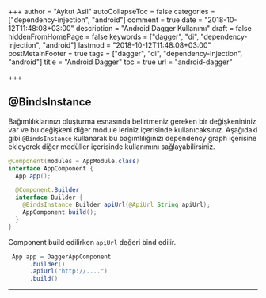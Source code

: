 +++
author = "Aykut Asil"
autoCollapseToc = false
categories = ["dependency-injection", "android"]
comment = true
date = "2018-10-12T11:48:08+03:00"
description = "Android Dagger Kullanımı"
draft = false
hiddenFromHomePage = false
keywords = ["dagger", "di", "dependency-injection", "android"]
lastmod = "2018-10-12T11:48:08+03:00"
postMetaInFooter = true
tags = ["dagger", "di", "dependency-injection", "android"]
title = "Android Dagger"
toc = true
url = "android-dagger"

+++

## @BindsInstance

Bağımlılıklarınızı oluşturma esnasında belirtmeniz gereken bir değişkenininiz var ve bu değişkeni diğer module leriniz içerisinde kullanıcaksınız. Aşağıdaki gibi `@BindsInstance` kullanarak bu bağımlılığınızı dependency graph içerisine ekleyerek diğer modüller içerisinde kullanımını sağlayabilirsiniz.

```java
@Component(modules = AppModule.class)
interface AppComponent {
  App app();

  @Component.Builder
  interface Builder {
    @BindsInstance Builder apiUrl(@ApiUrl String apiUrl);
    AppComponent build();
  }
}
```

Component build edilirken `apiUrl` değeri bind edilir.

```java
 App app = DaggerAppComponent
      .builder()
      .apiUrl("http://....")
      .build()
```

---
